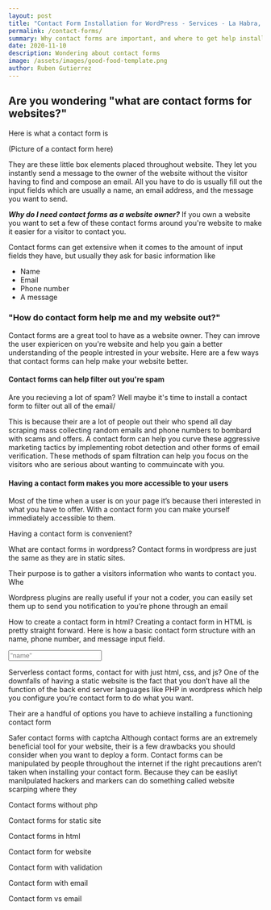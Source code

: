 ```yaml
---
layout: post
title: "Contact Form Installation for WordPress - Services - La Habra, CA"
permalink: /contact-forms/
summary: Why contact forms are important, and where to get help installing them on your WordPress website.
date: 2020-11-10
description: Wondering about contact forms
image: /assets/images/good-food-template.png
author: Ruben Gutierrez
---
```

## Are you wondering "what are contact forms for websites?"

Here is what a contact form is

(Picture of a contact form here)

They are these little box elements placed throughout website.  They let you instantly send a message to the owner of the website without the visitor having to find and compose an email. All you have to do is usually fill out the input fields which are usually a name, an email address, and the message you want to send.

**_Why do I need contact forms as a website owner?_**
If you own a website you want to set a few of these contact forms around you're website to make it easier for a visitor to contact you.

Contact forms can get extensive when it comes to the amount of input fields they have, but usually they ask for basic information like

- Name
- Email
- Phone number
- A message


### "How do contact form help me and my website out?"

Contact forms are a great tool to have as a website owner.  They can imrove the user expiericen on you're website and help you gain a better understanding of the people intrested in your website.
Here are a few ways that contact forms can help make your website better.

#### Contact forms can help filter out you're spam

Are you recieving a lot of spam? Well maybe it's time to install a contact form to filter out all of the email/

This is because their are a lot of people out their who spend all day scraping mass collecting random emails and phone numbers to bombard with scams and offers.  A contact form can help you curve these aggressive marketing tactics by implementing robot detection and other forms of email verification.  These methods of spam filtration can help you focus on the visitors who are serious about wanting to commuincate with you.

#### Having a contact form makes you more accessible to your users
Most of the time when a user is on your page it’s because theri interested in what you have to offer.  With a contact form you can make yourself immediately accessible to them.

Having a contact form is convenient?


What are contact forms in wordpress?
Contact forms in wordpress are just the same as they are in static sites.  

Their purpose is to gather a visitors information who wants to contact you.  Whe

Wordpress plugins are really useful if your not a coder, you can easily set them up to send you notification to you’re phone through an email 


How to create a contact form in html?
Creating a contact form in HTML is pretty straight forward.  Here is how a basic contact form structure with an name, phone number, and message input field.

<form class=”contact-form”>
	<input placeholder=”name” type=”text”>
</form>

Serverless contact forms, contact for with just html, css, and js?
One of the downfalls of having a static website is the fact that you don’t have all the function of the back end server languages like PHP in wordpress which help you configure you’re contact form to do what you want.  

Their are a handful of options you have to achieve installing a functioning contact form

Safer contact forms with captcha
Although contact forms are an extremely beneficial tool for your website, their is a few drawbacks you should consider when you want to deploy a form.  Contact forms can be manipulated by people throughout the internet if the right precautions aren’t taken when installing your contact form.  Because they can be easliyt manilpulated hackers and markers can do something called website scarping where they 

Contact forms without php

Contact forms for static site

Contact forms in html

Contact form for website

Contact form with validation


Contact form with email

Contact form vs email
